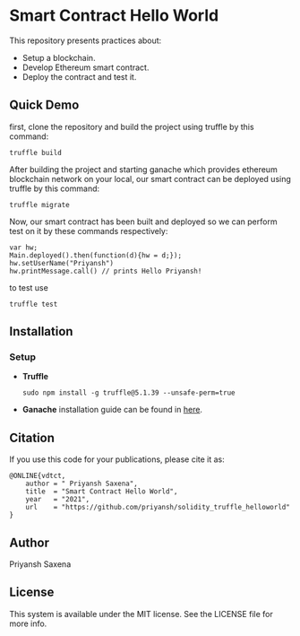 # Smart Contract Hello World

This repository presents practices about:

- Setup a blockchain.
- Develop Ethereum smart contract.
- Deploy the contract and test it.

## Quick Demo

first, clone the repository and build the project using truffle by this command:

    truffle build



After building the project and starting ganache which provides ethereum blockchain network on your local, our smart contract can be deployed using truffle by this command:

    truffle migrate


Now, our smart contract has been built and deployed so we can perform test on it by these commands respectively:

    var hw;
    Main.deployed().then(function(d){hw = d;});
    hw.setUserName("Priyansh")
    hw.printMessage.call() // prints Hello Priyansh!


to test use 

    truffle test

## Installation

### Setup

- **Truffle**

      sudo npm install -g truffle@5.1.39 --unsafe-perm=true

- **Ganache** installation guide can be found in [here](https://www.trufflesuite.com/ganache).

## Citation
If you use this code for your publications, please cite it as:

    @ONLINE{vdtct,
        author = " Priyansh Saxena",
        title  = "Smart Contract Hello World",
        year   = "2021",
        url    = "https://github.com/priyansh/solidity_truffle_helloworld"
    }

## Author
Priyansh Saxena

## License
This system is available under the MIT license. See the LICENSE file for more info.
